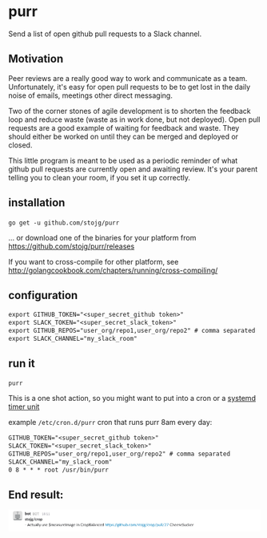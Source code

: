 # purr

Send a list of open github pull requests to a Slack channel.

## Motivation

Peer reviews are a really good way to work and communicate as a team. Unfortunately, it's easy for open pull requests to be to get lost in the daily noise of emails, meetings other direct messaging.

Two of the corner stones of agile development is to shorten the feedback loop and reduce waste (waste as in work done, but not deployed). Open pull requests are a good example of waiting for feedback and waste. They should either be worked on until they can be merged and deployed or closed.

This little program is meant to be used as a periodic reminder of what github pull requests are currently open and awaiting review. It's your parent telling you to clean your room, if you set it up correctly.


## installation

`go get -u github.com/stojg/purr`

... or download one of the binaries for your platform from https://github.com/stojg/purr/releases

If you want to cross-compile for other platform, see http://golangcookbook.com/chapters/running/cross-compiling/

## configuration

```
export GITHUB_TOKEN="<super_secret_github token>"
export SLACK_TOKEN="<super_secret_slack_token>"
export GITHUB_REPOS="user_org/repo1,user_org/repo2" # comma separated
export SLACK_CHANNEL="my_slack_room"
```

## run it

`purr`

This is a one shot action, so you might want to put into a cron or a [systemd timer unit](https://wiki.archlinux.org/index.php/Systemd/Timers)

example `/etc/cron.d/purr` cron that runs purr 8am every day:

```
GITHUB_TOKEN="<super_secret_github token>"
SLACK_TOKEN="<super_secret_slack_token>"
GITHUB_REPOS="user_org/repo1,user_org/repo2" # comma separated
SLACK_CHANNEL="my_slack_room"
0 8 * * * root /usr/bin/purr 
```

## End result:

![example.png](./_docs/example.png)
